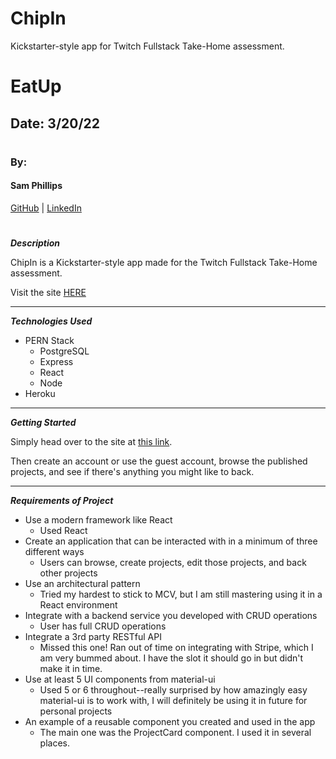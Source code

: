 # ChipIn

Kickstarter-style app for Twitch Fullstack Take-Home assessment.

# EatUp

## Date: 3/20/22

#

### By:

#### Sam Phillips

[GitHub](https://github.com/samkphillips) | [LinkedIn](https://www.linkedin.com/in/sam-k-phillips/)

#

**_Description_**

ChipIn is a Kickstarter-style app made for the Twitch Fullstack Take-Home assessment.

Visit the site [HERE](https://sam-phillips-chip-in.herokuapp.com/)

---

**_Technologies Used_**

- PERN Stack
  - PostgreSQL
  - Express
  - React
  - Node
- Heroku

---

**_Getting Started_**

Simply head over to the site at [this link](https://sam-phillips-chip-in.herokuapp.com/).

Then create an account or use the guest account, browse the published projects, and see if there's anything you might like to back.

---

**_Requirements of Project_**

- Use a modern framework like React
  - Used React
- Create an application that can be interacted with in a minimum of three different ways
  - Users can browse, create projects, edit those projects, and back other projects
- Use an architectural pattern
  - Tried my hardest to stick to MCV, but I am still mastering using it in a React environment
- Integrate with a backend service you developed with CRUD operations
  - User has full CRUD operations
- Integrate a 3rd party RESTful API
  - Missed this one! Ran out of time on integrating with Stripe, which I am very bummed about. I have the slot it should go in but didn't make it in time.
- Use at least 5 UI components from material-ui
  - Used 5 or 6 throughout--really surprised by how amazingly easy material-ui is to work with, I will definitely be using it in future for personal projects
- An example of a reusable component you created and used in the app
  - The main one was the ProjectCard component. I used it in several places.
